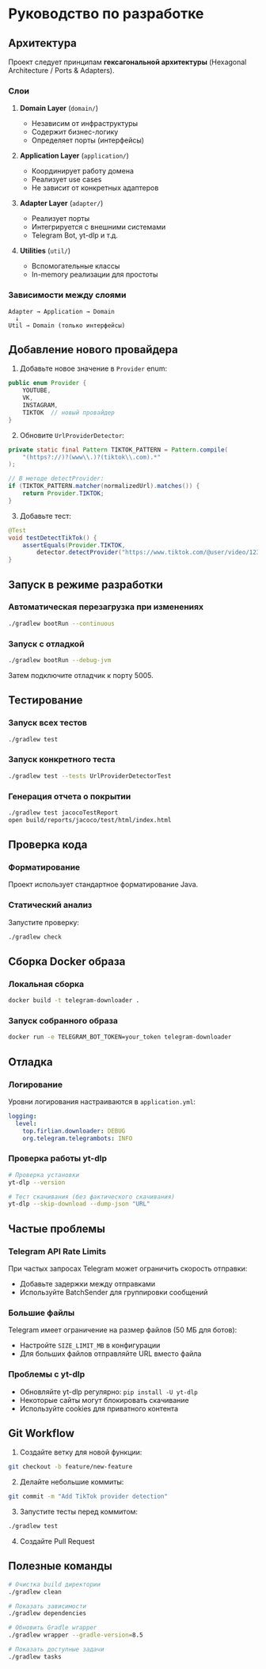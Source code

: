 # Руководство по разработке

## Архитектура

Проект следует принципам **гексагональной архитектуры** (Hexagonal Architecture / Ports & Adapters).

### Слои

1. **Domain Layer** (`domain/`)
   - Независим от инфраструктуры
   - Содержит бизнес-логику
   - Определяет порты (интерфейсы)

2. **Application Layer** (`application/`)
   - Координирует работу домена
   - Реализует use cases
   - Не зависит от конкретных адаптеров

3. **Adapter Layer** (`adapter/`)
   - Реализует порты
   - Интегрируется с внешними системами
   - Telegram Bot, yt-dlp и т.д.

4. **Utilities** (`util/`)
   - Вспомогательные классы
   - In-memory реализации для простоты

### Зависимости между слоями

```
Adapter → Application → Domain
  ↓
Util → Domain (только интерфейсы)
```

## Добавление нового провайдера

1. Добавьте новое значение в `Provider` enum:
```java
public enum Provider {
    YOUTUBE,
    VK,
    INSTAGRAM,
    TIKTOK  // новый провайдер
}
```

2. Обновите `UrlProviderDetector`:
```java
private static final Pattern TIKTOK_PATTERN = Pattern.compile(
    "(https?://)?(www\\.)?(tiktok\\.com).*"
);

// В методе detectProvider:
if (TIKTOK_PATTERN.matcher(normalizedUrl).matches()) {
    return Provider.TIKTOK;
}
```

3. Добавьте тест:
```java
@Test
void testDetectTikTok() {
    assertEquals(Provider.TIKTOK, 
        detector.detectProvider("https://www.tiktok.com/@user/video/123"));
}
```

## Запуск в режиме разработки

### Автоматическая перезагрузка при изменениях

```bash
./gradlew bootRun --continuous
```

### Запуск с отладкой

```bash
./gradlew bootRun --debug-jvm
```

Затем подключите отладчик к порту 5005.

## Тестирование

### Запуск всех тестов

```bash
./gradlew test
```

### Запуск конкретного теста

```bash
./gradlew test --tests UrlProviderDetectorTest
```

### Генерация отчета о покрытии

```bash
./gradlew test jacocoTestReport
open build/reports/jacoco/test/html/index.html
```

## Проверка кода

### Форматирование

Проект использует стандартное форматирование Java. 

### Статический анализ

Запустите проверку:
```bash
./gradlew check
```

## Сборка Docker образа

### Локальная сборка

```bash
docker build -t telegram-downloader .
```

### Запуск собранного образа

```bash
docker run -e TELEGRAM_BOT_TOKEN=your_token telegram-downloader
```

## Отладка

### Логирование

Уровни логирования настраиваются в `application.yml`:

```yaml
logging:
  level:
    top.firlian.downloader: DEBUG
    org.telegram.telegrambots: INFO
```

### Проверка работы yt-dlp

```bash
# Проверка установки
yt-dlp --version

# Тест скачивания (без фактического скачивания)
yt-dlp --skip-download --dump-json "URL"
```

## Частые проблемы

### Telegram API Rate Limits

При частых запросах Telegram может ограничить скорость отправки:
- Добавьте задержки между отправками
- Используйте BatchSender для группировки сообщений

### Большие файлы

Telegram имеет ограничение на размер файлов (50 МБ для ботов):
- Настройте `SIZE_LIMIT_MB` в конфигурации
- Для больших файлов отправляйте URL вместо файла

### Проблемы с yt-dlp

- Обновляйте yt-dlp регулярно: `pip install -U yt-dlp`
- Некоторые сайты могут блокировать скачивание
- Используйте cookies для приватного контента

## Git Workflow

1. Создайте ветку для новой функции:
```bash
git checkout -b feature/new-feature
```

2. Делайте небольшие коммиты:
```bash
git commit -m "Add TikTok provider detection"
```

3. Запустите тесты перед коммитом:
```bash
./gradlew test
```

4. Создайте Pull Request

## Полезные команды

```bash
# Очистка build директории
./gradlew clean

# Показать зависимости
./gradlew dependencies

# Обновить Gradle wrapper
./gradlew wrapper --gradle-version=8.5

# Показать доступные задачи
./gradlew tasks
```
